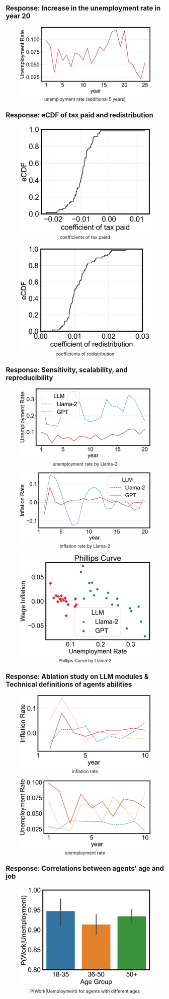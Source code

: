 ## Response: Increase in the unemployment rate in year 20
<figure>
  <img src="./figs/unemployment-year-continue.jpg" alt="d">
  <figcaption style="text-align: center;">unemployment rate (additional 5 years)</figcaption>
</figure>

## Response: eCDF of tax paid and redistribution
<figure>
  <img src="./figs/tax_paid-work.jpg" alt="d">
  <figcaption style="text-align: center;">coefficients of tax paied</figcaption>
</figure>
<figure>
  <img src="./figs/redistribution-work.jpg" alt="d">
  <figcaption style="text-align: center;">coefficients of redistribution</figcaption>
</figure>

## Response: Sensitivity, scalability, and reproducibility
<figure>
  <img src="./figs/llama-unemployment-year.jpg" alt="d">
  <figcaption style="text-align: center;">unemployment rate by Llama-2</figcaption>
</figure>
<figure>
  <img src="./figs/llama-inflation-year.jpg" alt="d">
  <figcaption style="text-align: center;">inflation rate by Llama-2</figcaption>
</figure>
<figure>
  <img src="./figs/llama-Phillips Curve.jpg" alt="d">
  <figcaption style="text-align: center;">Phillips Curve by Llama-2</figcaption>
</figure>

## Response: Ablation study on LLM modules & Technical definitions of agents abilities
<figure>
  <img src="./figs/ablation-inflation-year.jpg" alt="d">
  <figcaption style="text-align: center;">inflation rate</figcaption>
</figure>
<figure>
  <img src="./figs/ablation-unemployment-year.jpg" alt="d">
  <figcaption style="text-align: center;">unemployment rate</figcaption>
</figure>

## Response: Correlations between agents' age and job
<figure>
  <img src="./figs/work_after_unemployment.jpg" alt="d">
  <figcaption style="text-align: center;">P(Work|Uemployment) for agents with different ages</figcaption>
</figure>